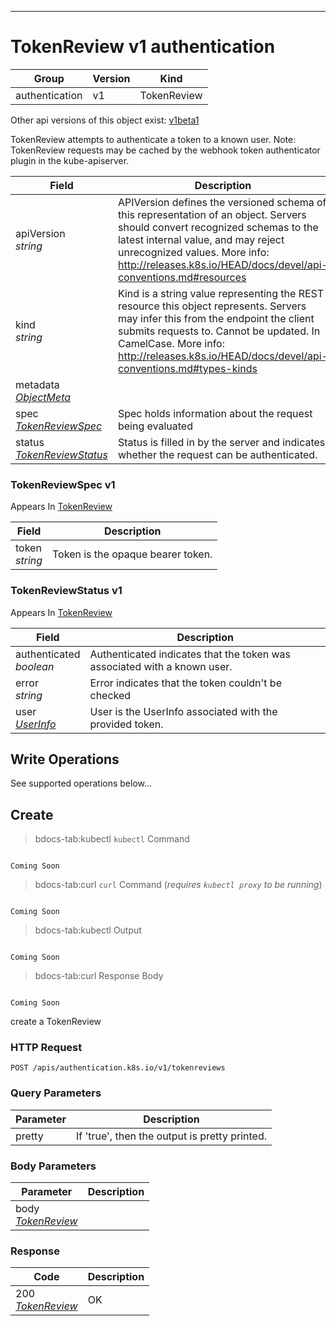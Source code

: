 

-----------
# TokenReview v1 authentication



Group        | Version     | Kind
------------ | ---------- | -----------
authentication | v1 | TokenReview




<aside class="notice">Other api versions of this object exist: <a href="#tokenreview-v1beta1">v1beta1</a> </aside>


TokenReview attempts to authenticate a token to a known user. Note: TokenReview requests may be cached by the webhook token authenticator plugin in the kube-apiserver.



Field        | Description
------------ | -----------
apiVersion <br /> *string*  | APIVersion defines the versioned schema of this representation of an object. Servers should convert recognized schemas to the latest internal value, and may reject unrecognized values. More info: http://releases.k8s.io/HEAD/docs/devel/api-conventions.md#resources
kind <br /> *string*  | Kind is a string value representing the REST resource this object represents. Servers may infer this from the endpoint the client submits requests to. Cannot be updated. In CamelCase. More info: http://releases.k8s.io/HEAD/docs/devel/api-conventions.md#types-kinds
metadata <br /> *[ObjectMeta](#objectmeta-v1)*  | 
spec <br /> *[TokenReviewSpec](#tokenreviewspec-v1)*  | Spec holds information about the request being evaluated
status <br /> *[TokenReviewStatus](#tokenreviewstatus-v1)*  | Status is filled in by the server and indicates whether the request can be authenticated.


### TokenReviewSpec v1

<aside class="notice">
Appears In <a href="#tokenreview-v1">TokenReview</a> </aside>

Field        | Description
------------ | -----------
token <br /> *string*  | Token is the opaque bearer token.

### TokenReviewStatus v1

<aside class="notice">
Appears In <a href="#tokenreview-v1">TokenReview</a> </aside>

Field        | Description
------------ | -----------
authenticated <br /> *boolean*  | Authenticated indicates that the token was associated with a known user.
error <br /> *string*  | Error indicates that the token couldn't be checked
user <br /> *[UserInfo](#userinfo-v1)*  | User is the UserInfo associated with the provided token.




## <strong>Write Operations</strong>

See supported operations below...

## Create

>bdocs-tab:kubectl `kubectl` Command

```bdocs-tab:kubectl_shell

Coming Soon

```

>bdocs-tab:curl `curl` Command (*requires `kubectl proxy` to be running*)

```bdocs-tab:curl_shell

Coming Soon

```

>bdocs-tab:kubectl Output

```bdocs-tab:kubectl_json

Coming Soon

```
>bdocs-tab:curl Response Body

```bdocs-tab:curl_json

Coming Soon

```



create a TokenReview

### HTTP Request

`POST /apis/authentication.k8s.io/v1/tokenreviews`


### Query Parameters

Parameter    | Description
------------ | -----------
pretty  | If 'true', then the output is pretty printed.

### Body Parameters

Parameter    | Description
------------ | -----------
body <br /> *[TokenReview](#tokenreview-v1)*  | 

### Response

Code         | Description
------------ | -----------
200 <br /> *[TokenReview](#tokenreview-v1)*  | OK




